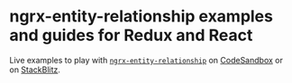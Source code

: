 # ngrx-entity-relationship examples and guides for Redux and React

Live examples to play with [`ngrx-entity-relationship`](https://www.npmjs.com/package/ngrx-entity-relationship)
on [CodeSandbox](https://codesandbox.io/s/github/satanTime/ngrx-entity-relationship-react?file=/src/MyComponent.tsx)
or
on [StackBlitz](https://stackblitz.com/edit/ngrx-entity-relationship-react?file=src%2FMyComponent.tsx).
